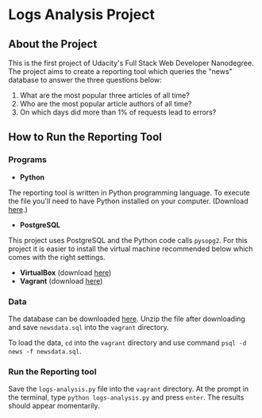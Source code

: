 # Logs Analysis Project

## About the Project
This is the first project of Udacity's Full Stack Web Developer Nanodegree. The project aims to create a reporting tool which queries the "news" database to answer the three questions below:

1. What are the most popular three articles of all time?
2. Who are the most popular article authors of all time?
3. On which days did more than 1% of requests lead to errors?

## How to Run the Reporting Tool
### Programs
- **Python**

The reporting tool is written in Python programming language. To execute the file you'll need to have Python installed on your computer. (Download [here](https://www.python.org/downloads/).)
- **PostgreSQL**

This project uses PostgreSQL and the Python code calls `pysopg2`. For this project it is easier to install the virtual machine recommended below which comes with the right settings.

- **VirtualBox** (download [here](https://www.virtualbox.org/))
- **Vagrant** (download [here](https://www.vagrantup.com/))

### Data
The database can be downloaded [here](https://d17h27t6h515a5.cloudfront.net/topher/2016/August/57b5f748_newsdata/newsdata.zip). Unzip the file after downloading and save `newsdata.sql` into the `vagrant` directory.

To load the data, `cd` into the `vagrant` directory and use command `psql -d news -f newsdata.sql`.

### Run the Reporting tool
Save the `logs-analysis.py` file into the `vagrant` directory. At the prompt in the terminal, type `python logs-analysis.py` and press `enter`. The results should appear momentarily. 

